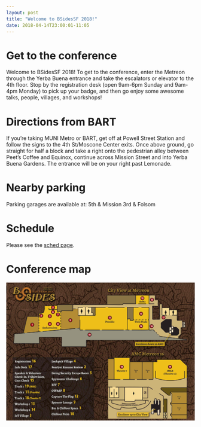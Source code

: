 ```yaml
---
layout: post
title: "Welcome to BSidesSF 2018!"
date: 2018-04-14T23:00:01-11:05
---
```


# Get to the conference
Welcome to BSidesSF 2018!  To get to the conference, enter the Metreon through the Yerba Buena entrance and take the escalators or elevator to the 4th floor.  Stop by the registration desk (open 9am-6pm Sunday and 9am-4pm Monday) to pick up your badge, and then go enjoy some awesome talks, people, villages, and workshops!

# Directions from BART
If you’re taking MUNI Metro or BART, get off at Powell Street Station and follow the signs to the 4th St/Moscone Center exits. Once above ground, go straight for half a block and take a right onto the pedestrian alley between Peet’s Coffee and Equinox, continue across Mission Street and into Yerba Buena Gardens. The entrance will be on your right past Lemonade.

# Nearby parking
Parking garages are available at:
5th & Mission
3rd & Folsom

# Schedule
Please see the [sched page](https://bsidessf2018.sched.com/).

# Conference map

![Venue map](/images/venue_2018/map.jpg)
